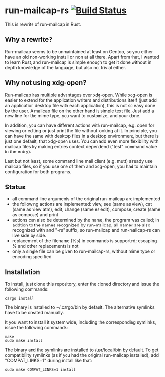 run-mailcap-rs [![Build Status](https://travis-ci.org/cglindkamp/run-mailcap-rs.svg?branch=master)](https://travis-ci.org/cglindkamp/run-mailcap-rs)
==============
This is rewrite of run-mailcap in Rust.

Why a rewrite?
--------------
Run-mailcap seems to be unmaintained at least on Gentoo, so you either have an
old non-working install or non at all there. Apart from that, I wanted to learn
Rust, and run-mailcap is simple enough to get it done without in depth knowledge
of the language, but also not trivial either.

Why not using xdg-open?
-----------------------
Run-mailcap has multiple advantages over xdg-open. While xdg-open is easier to
extend for the application writers and distributions itself (just add an
application desktop file with each application), this is not so easy done by
the user. A mailcap file on the other hand is simple text file. Just add a new
line for the mime type, you want to customize, and your done.

In addition, you can have different actions with run-mailcap, e.g. open for
viewing or editing or just print the file without looking at it. In principle,
you can have the same with desktop files in a desktop environment, but there is
just one default, that xdg-open uses. You can add even more flexibility with
mailcap files by making entries context dependend ("test" command value in the
entry).

Last but not least, some command line mail client (e.g. mutt) already use
mailcap files, so if you use one of them and xdg-open, you had to maintain
configuration for both programs.

Status
------
- all command line arguments of the original run-mailcap are implemented
- the following actions are implemented: view, see (same as view), cat (same as
  view atm), edit, change (same es edit), compose, create (same as compose) and
  print
- actions can also be determined by the name, the program was called; in addtion
  to the names recognized by run-mailcap, all names are also recognized with and
  "-rs" suffix, so run-mailcap and run-mailcap-rs can live side by side.
- replacement of the filename (%s) in commands is supported; escaping % and
  other replacements is not
- only a single file can be given to run-mailcap-rs, without mime type or
  encoding specified

Installation
------------
To install, just clone this repository, enter the cloned directory and issue
the following commands:
```
cargo install
```

The binary is installed to ~/.cargo/bin by default. The alternative symlinks
have to be created manually.

It you want to install it system wide, including the corresponding symlinks,
issue the following commands:

```
make
sudo make install
```

The binary and the symlinks are installed to /usr/local/bin by default. To get
compatibility symlinks (as if you had the original run-mailcap installed), add
"COMPAT\_LINKS=1" during install like that:
```
sudo make COMPAT_LINKS=1 install
```
